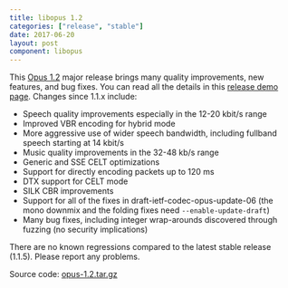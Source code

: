 ```yaml
---
title: libopus 1.2
categories: ["release", "stable"]
date: 2017-06-20
layout: post
component: libopus
---
```


This [Opus 1.2](https://archive.mozilla.org/pub/opus/opus-1.2.tar.gz) major release
brings many quality improvements, new features, and bug fixes. You can read all the details
in this [release demo page](https://people.xiph.org/~jm/opus/opus-1.2/). Changes since 1.1.x include:
- Speech quality improvements especially in the 12-20 kbit/s range
- Improved VBR encoding for hybrid mode
- More aggressive use of wider speech bandwidth, including fullband speech starting at 14 kbit/s
- Music quality improvements in the 32-48 kb/s range
- Generic and SSE CELT optimizations
- Support for directly encoding packets up to 120 ms
- DTX support for CELT mode
- SILK CBR improvements
- Support for all of the fixes in draft-ietf-codec-opus-update-06 (the mono downmix and the folding fixes need `--enable-update-draft`)
- Many bug fixes, including integer wrap-arounds discovered through fuzzing (no security implications)

There are no known regressions compared to the latest stable release (1.1.5). Please report any problems.

Source code: [opus-1.2.tar.gz](https://archive.mozilla.org/pub/opus/opus-1.2.tar.gz)
